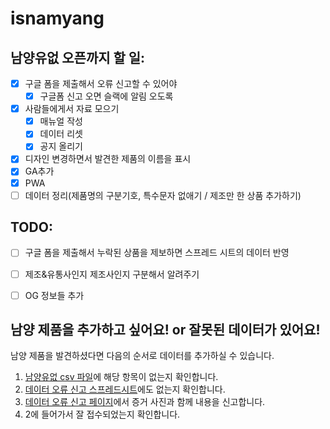 # isnamyang

## 남양유없 오픈까지 할 일:
- [x] 구글 폼을 제출해서 오류 신고할 수 있어야
  - [x] 구글폼 신고 오면 슬랙에 알림 오도록
- [x] 사람들에게서 자료 모으기
  - [x] 매뉴얼 작성
  - [x] 데이터 리셋
  - [x] 공지 올리기
- [x] 디자인 변경하면서 발견한 제품의 이름을 표시
- [x] GA추가
- [x] PWA
- [ ] 데이터 정리(제품명의 구분기호, 특수문자 없애기 / 제조만 한 상품 추가하기)

## TODO:
- [ ] 구글 폼을 제출해서 누락된 상품을 제보하면 스프레드 시트의 데이터 반영
- [ ] 제조&유통사인지 제조사인지 구분해서 알려주기
- [ ] OG 정보들 추가


## 남양 제품을 추가하고 싶어요! or 잘못된 데이터가 있어요!
남양 제품을 발견하셨다면 다음의 순서로 데이터를 추가하실 수 있습니다.

1. [남양유없 csv 파일](https://github.com/NullFull/isnamyang/blob/master/backend/data/products.csv)에 해당 항목이 없는지 확인합니다.
2. [데이터 오류 신고 스프레드시트](https://docs.google.com/spreadsheets/d/1aeyf4j71WIaBV_X-8AZ-WNXfFYIXG3HIpLJvl8VZq4c/edit?usp=sharing)에도 없는지 확인합니다.
3. [데이터 오류 신고 페이지](https://docs.google.com/forms/d/e/1FAIpQLSebCozKAt9f0hNqOaQ1BsieW39BdVfuOuz-9Tcpi-nXFzyNIQ/viewform)에서 증거 사진과 함께 내용을 신고합니다.
4. 2에 들어가서 잘 접수되었는지 확인합니다.


